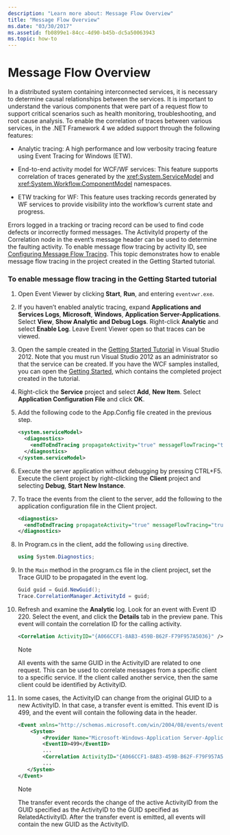 ```yaml
---
description: "Learn more about: Message Flow Overview"
title: "Message Flow Overview"
ms.date: "03/30/2017"
ms.assetid: fb0899e1-84cc-4d90-b45b-dc5a50063943
ms.topic: how-to
---
```

# Message Flow Overview

In a distributed system containing interconnected services, it is necessary to determine causal relationships between the services. It is important to understand the various components that were part of a request flow to support critical scenarios such as health monitoring, troubleshooting, and root cause analysis. To enable the correlation of traces between various services, in the .NET Framework 4 we added support through the following features:

- Analytic tracing: A high performance and low verbosity tracing feature using Event Tracing for Windows (ETW).

- End-to-end activity model for WCF/WF services: This feature supports correlation of traces generated by the <xref:System.ServiceModel> and <xref:System.Workflow.ComponentModel> namespaces.

- ETW tracking for WF: This feature uses tracking records generated by WF services to provide visibility into the workflow’s current state and progress.

 Errors logged in a tracking or tracing record can be used to find code defects or incorrectly formed messages. The ActivityId property of the Correlation node in the event’s message header can be used to determine the faulting activity. To enable message flow tracing by activity ID, see [Configuring Message Flow Tracing](./etw/configuring-message-flow-tracing.md). This topic demonstrates how to enable message flow tracing in the project created in the Getting Started tutorial.

### To enable message flow tracing in the Getting Started tutorial

1. Open Event Viewer by clicking **Start**, **Run**, and entering `eventvwr.exe`.

2. If you haven’t enabled analytic tracing, expand **Applications and Services Logs**, **Microsoft**, **Windows**, **Application Server-Applications**. Select **View**, **Show Analytic and Debug Logs**. Right-click **Analytic** and select **Enable Log**. Leave Event Viewer open so that traces can be viewed.

3. Open the sample created in the [Getting Started Tutorial](../getting-started-tutorial.md) in Visual Studio 2012. Note that you must run Visual Studio 2012 as an administrator so that the service can be created. If you have the WCF samples installed, you can open the [Getting Started](../samples/getting-started-sample.md), which contains the completed project created in the tutorial.

4. Right-click the **Service** project and select **Add**, **New Item**. Select **Application Configuration File** and click **OK**.

5. Add the following code to the App.Config file created in the previous step.

    ```xml
    <system.serviceModel>
      <diagnostics>
        <endToEndTracing propagateActivity="true" messageFlowTracing="true"/>
      </diagnostics>
    </system.serviceModel>
    ```

6. Execute the server application without debugging by pressing CTRL+F5. Execute the client project by right-clicking the **Client** project and selecting **Debug**, **Start New Instance**.

7. To trace the events from the client to the server, add the following to the application configuration file in the Client project.

    ```xml
    <diagnostics>
      <endToEndTracing propagateActivity="true" messageFlowTracing="true"/>
    </diagnostics>
    ```

8. In Program.cs in the client, add the following `using` directive.

    ```csharp
    using System.Diagnostics;
    ```

9. In the `Main` method in the program.cs file in the client project, set the Trace GUID to be propagated in the event log.

    ```csharp
    Guid guid = Guid.NewGuid();
    Trace.CorrelationManager.ActivityId = guid;
    ```

10. Refresh and examine the **Analytic**  log.  Look for an event with Event ID 220.  Select the event, and click the **Details** tab in the preview pane. This event will contain the correlation ID for the calling activity.

    ```xml
    <Correlation ActivityID="{A066CCF1-8AB3-459B-B62F-F79F957A5036}" />
    ```

    > [!NOTE]
    > All events with the same GUID in the ActivityID are related to one request. This can be used to correlate messages from a specific client to a specific service. If the client called another service, then the same client could be identified by ActivityID.

11. In some cases, the ActivityID can change from the original GUID to a new ActivityID. In that case, a transfer event is emitted. This event ID is 499, and the event will contain the following data in the header.

    ```xml
    <Event xmlns="http://schemas.microsoft.com/win/2004/08/events/event">
        <System>
            <Provider Name="Microsoft-Windows-Application Server-Applications" Guid="{c651f5f6-1c0d-492e-8ae1-b4efd7c9d503}" />
            <EventID>499</EventID>
            ...
            <Correlation ActivityID="{A066CCF1-8AB3-459B-B62F-F79F957A5036}" RelatedActivityID="{85FC0930-9C49-42DA-804B-A7368104BD1B}" />
            ...
       </System>
    </Event>
    ```

    > [!NOTE]
    > The transfer event records the change of the active ActivityID from the GUID specified as the ActivityID to the GUID specified as RelatedActivityID. After the transfer event is emitted, all events will contain the new GUID as the ActivityID.
